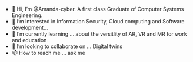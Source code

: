 - 👋 Hi, I’m @Amanda-cyber. A first class Graduate of Computer Systems Engineering. 
- 👀 I’m interested in Information Security, Cloud computing and Software development...
- 🌱 I’m currently learning ... about the versitlity of AR, VR and MR for work and education
- 💞️ I’m looking to collaborate on ... Digital twins
- 📫 How to reach me ... ask me

<!---
Amanda-cyber/Amanda-cyber is a ✨ special ✨ repository because its `README.md` (this file) appears on your GitHub profile.
You can click the Preview link to take a look at your changes.
--->

